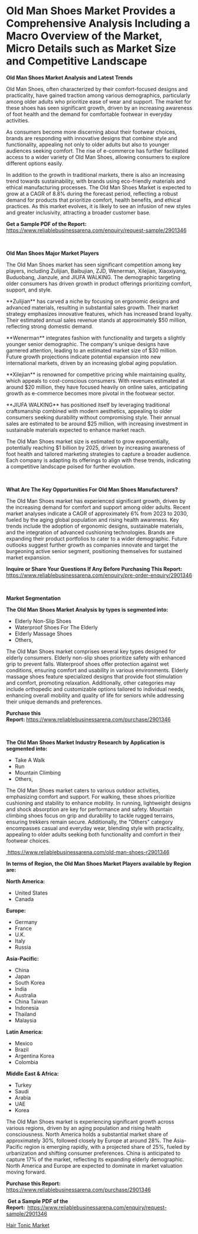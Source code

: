 <p><h1>Old Man Shoes Market Provides a Comprehensive Analysis Including a Macro Overview of the Market, Micro Details such as Market Size and Competitive Landscape</h1></p><p><strong>Old Man Shoes Market Analysis and Latest Trends</strong></p>
<p><p>Old Man Shoes, often characterized by their comfort-focused designs and practicality, have gained traction among various demographics, particularly among older adults who prioritize ease of wear and support. The market for these shoes has seen significant growth, driven by an increasing awareness of foot health and the demand for comfortable footwear in everyday activities. </p><p>As consumers become more discerning about their footwear choices, brands are responding with innovative designs that combine style and functionality, appealing not only to older adults but also to younger audiences seeking comfort. The rise of e-commerce has further facilitated access to a wider variety of Old Man Shoes, allowing consumers to explore different options easily.</p><p>In addition to the growth in traditional markets, there is also an increasing trend towards sustainability, with brands using eco-friendly materials and ethical manufacturing processes. The Old Man Shoes Market is expected to grow at a CAGR of 8.8% during the forecast period, reflecting a robust demand for products that prioritize comfort, health benefits, and ethical practices. As this market evolves, it is likely to see an infusion of new styles and greater inclusivity, attracting a broader customer base.</p></p>
<p><strong>Get a Sample PDF of the Report:&nbsp;</strong> <a href="https://www.reliablebusinessarena.com/enquiry/request-sample/2901346?utm_campaign=2189&utm_medium=2&utm_source=Github&utm_content=ia&utm_term=16032025&utm_id=old-man-shoes">https://www.reliablebusinessarena.com/enquiry/request-sample/2901346</a></p>
<p>&nbsp;</p>
<p><strong>Old Man Shoes Major Market Players</strong></p>
<p><p>The Old Man Shoes market has seen significant competition among key players, including Zulijian, Baibujian, ZJD, Wenerman, Xilejian, Xiaoxiyang, Buduobang, Jianzule, and JIUFA WALKING. The demographic targeting older consumers has driven growth in product offerings prioritizing comfort, support, and style.</p><p>**Zulijian** has carved a niche by focusing on ergonomic designs and advanced materials, resulting in substantial sales growth. Their market strategy emphasizes innovative features, which has increased brand loyalty. Their estimated annual sales revenue stands at approximately $50 million, reflecting strong domestic demand.</p><p>**Wenerman** integrates fashion with functionality and targets a slightly younger senior demographic. The company's unique designs have garnered attention, leading to an estimated market size of $30 million. Future growth projections indicate potential expansion into new international markets, driven by an increasing global aging population.</p><p>**Xilejian** is renowned for competitive pricing while maintaining quality, which appeals to cost-conscious consumers. With revenues estimated at around $20 million, they have focused heavily on online sales, anticipating growth as e-commerce becomes more pivotal in the footwear sector.</p><p>**JIUFA WALKING** has positioned itself by leveraging traditional craftsmanship combined with modern aesthetics, appealing to older consumers seeking durability without compromising style. Their annual sales are estimated to be around $25 million, with increasing investment in sustainable materials expected to enhance market reach.</p><p>The Old Man Shoes market size is estimated to grow exponentially, potentially reaching $1 billion by 2025, driven by increasing awareness of foot health and tailored marketing strategies to capture a broader audience. Each company is adapting its offerings to align with these trends, indicating a competitive landscape poised for further evolution.</p></p>
<p>&nbsp;</p>
<p><strong>What Are The Key Opportunities For Old Man Shoes Manufacturers?</strong></p>
<p><p>The Old Man Shoes market has experienced significant growth, driven by the increasing demand for comfort and support among older adults. Recent market analyses indicate a CAGR of approximately 6% from 2023 to 2030, fueled by the aging global population and rising health awareness. Key trends include the adoption of ergonomic designs, sustainable materials, and the integration of advanced cushioning technologies. Brands are expanding their product portfolios to cater to a wider demographic. Future outlooks suggest further growth as companies innovate and target the burgeoning active senior segment, positioning themselves for sustained market expansion.</p></p>
<p><strong>Inquire or Share Your Questions If Any Before Purchasing This Report:</strong> <a href="https://www.reliablebusinessarena.com/enquiry/pre-order-enquiry/2901346?utm_campaign=2189&utm_medium=2&utm_source=Github&utm_content=ia&utm_term=16032025&utm_id=old-man-shoes">https://www.reliablebusinessarena.com/enquiry/pre-order-enquiry/2901346</a></p>
<p>&nbsp;</p>
<p><strong>Market Segmentation</strong></p>
<p><strong>The Old Man Shoes Market Analysis by types is segmented into:</strong></p>
<p><ul><li>Elderly Non-Slip Shoes</li><li>Waterproof Shoes For The Elderly</li><li>Elderly Massage Shoes</li><li>Others,</li></ul></p>
<p><p>The Old Man Shoes market comprises several key types designed for elderly consumers. Elderly non-slip shoes prioritize safety with enhanced grip to prevent falls. Waterproof shoes offer protection against wet conditions, ensuring comfort and usability in various environments. Elderly massage shoes feature specialized designs that provide foot stimulation and comfort, promoting relaxation. Additionally, other categories may include orthopedic and customizable options tailored to individual needs, enhancing overall mobility and quality of life for seniors while addressing their unique demands and preferences.</p></p>
<p><strong>Purchase this Report:&nbsp;</strong><a href="https://www.reliablebusinessarena.com/purchase/2901346?utm_campaign=2189&utm_medium=2&utm_source=Github&utm_content=ia&utm_term=16032025&utm_id=old-man-shoes">https://www.reliablebusinessarena.com/purchase/2901346</a></p>
<p>&nbsp;</p>
<p><strong>The Old Man Shoes Market Industry Research by Application is segmented into:</strong></p>
<p><ul><li>Take A Walk</li><li>Run</li><li>Mountain Climbing</li><li>Others,</li></ul></p>
<p><p>The Old Man Shoes market caters to various outdoor activities, emphasizing comfort and support. For walking, these shoes prioritize cushioning and stability to enhance mobility. In running, lightweight designs and shock absorption are key for performance and safety. Mountain climbing shoes focus on grip and durability to tackle rugged terrains, ensuring trekkers remain secure. Additionally, the "Others" category encompasses casual and everyday wear, blending style with practicality, appealing to older adults seeking both functionality and comfort in their footwear choices.</p></p>
<p><a href="https://www.reliablebusinessarena.com/old-man-shoes-r2901346?utm_campaign=2189&utm_medium=2&utm_source=Github&utm_content=ia&utm_term=16032025&utm_id=old-man-shoes">&nbsp;https://www.reliablebusinessarena.com/old-man-shoes-r2901346</a></p>
<p><strong>In terms of Region, the Old Man Shoes Market Players available by Region are:</strong></p>
<p>
    <p> <strong> North America: </strong>
        <ul>
            <li>United States</li>
            <li>Canada</li>
        </ul>
        </p> 
    <p> <strong> Europe: </strong>
        <ul>
            <li>Germany</li>
            <li>France</li>
            <li>U.K.</li>
            <li>Italy</li>
            <li>Russia</li>
        </ul>
        </p> 
    <p> <strong> Asia-Pacific: </strong>
        <ul>
            <li>China</li>
            <li>Japan</li>
            <li>South Korea</li>
            <li>India</li>
            <li>Australia</li>
            <li>China Taiwan</li>
            <li>Indonesia</li>
            <li>Thailand</li>
            <li>Malaysia</li>
        </ul>
        </p> 
    <p> <strong> Latin America: </strong>
        <ul>
            <li>Mexico</li>
            <li>Brazil</li>
            <li>Argentina Korea</li>
            <li>Colombia</li>
        </ul>
        </p> 
    <p> <strong> Middle East & Africa: </strong>
        <ul>
            <li>Turkey</li>
            <li>Saudi</li>
            <li>Arabia</li>
            <li>UAE</li>
            <li>Korea</li>
        </ul>
    </p>
    </p>
<p><p>The Old Man Shoes market is experiencing significant growth across various regions, driven by an aging population and rising health consciousness. North America holds a substantial market share of approximately 30%, followed closely by Europe at around 28%. The Asia-Pacific region is emerging rapidly, with a projected share of 25%, fueled by urbanization and shifting consumer preferences. China is anticipated to capture 17% of the market, reflecting its expanding elderly demographic. North America and Europe are expected to dominate in market valuation moving forward.</p></p>
<p><strong>Purchase this Report: </strong><a href="https://www.reliablebusinessarena.com/purchase/2901346?utm_campaign=2189&utm_medium=2&utm_source=Github&utm_content=ia&utm_term=16032025&utm_id=old-man-shoes">https://www.reliablebusinessarena.com/purchase/2901346</a></p>
<p>&nbsp;<strong>Get a Sample PDF of the Report:&nbsp;&nbsp;</strong><a href="https://www.reliablebusinessarena.com/enquiry/request-sample/2901346?utm_campaign=2189&utm_medium=2&utm_source=Github&utm_content=ia&utm_term=16032025&utm_id=old-man-shoes">https://www.reliablebusinessarena.com/enquiry/request-sample/2901346</a></p>
<p><strong></strong></p>
<p><p><a href="https://github.com/FlorianWolf90/Market-Research-Report-List-1/blob/main/hair-tonic-market.md?utm_campaign=2189&utm_medium=2&utm_source=Github&utm_content=ia&utm_term=16032025&utm_id=old-man-shoes">Hair Tonic Market</a></p></p>